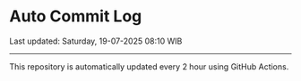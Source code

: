 # Auto Commit Log

Last updated: Saturday, 19-07-2025 08:10 WIB

---

This repository is automatically updated every 2 hour using GitHub Actions.

